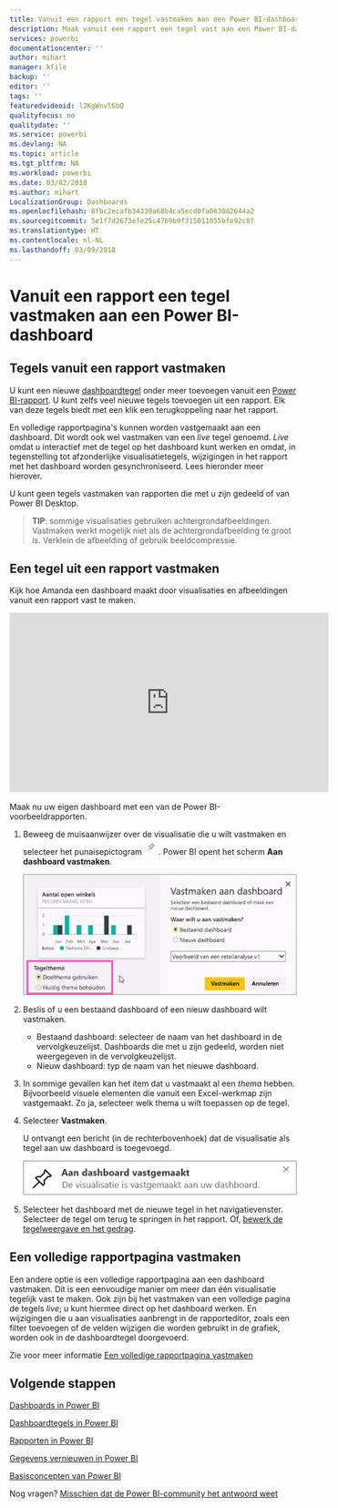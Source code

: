 ```yaml
---
title: Vanuit een rapport een tegel vastmaken aan een Power BI-dashboard
description: Maak vanuit een rapport een tegel vast aan een Power BI-dashboard.
services: powerbi
documentationcenter: ''
author: mihart
manager: kfile
backup: ''
editor: ''
tags: ''
featuredvideoid: lJKgWnvl6bQ
qualityfocus: no
qualitydate: ''
ms.service: powerbi
ms.devlang: NA
ms.topic: article
ms.tgt_pltfrm: NA
ms.workload: powerbi
ms.date: 03/02/2018
ms.author: mihart
LocalizationGroup: Dashboards
ms.openlocfilehash: 8fbc2ecafb34339a68b4ca5ecd0fa063082644a2
ms.sourcegitcommit: 5e1f7d2673efe25c47b9b9f315011055bfe92c8f
ms.translationtype: HT
ms.contentlocale: nl-NL
ms.lasthandoff: 03/09/2018
---
```

# <a name="pin-a-tile-to-a-power-bi-dashboard-from-a-report"></a>Vanuit een rapport een tegel vastmaken aan een Power BI-dashboard
## <a name="pinning-tiles-from-a-report"></a>Tegels vanuit een rapport vastmaken
U kunt een nieuwe [dashboardtegel](service-dashboard-tiles.md) onder meer toevoegen vanuit een [Power BI-rapport](service-reports.md). U kunt zelfs veel nieuwe tegels toevoegen uit een rapport.  Elk van deze tegels biedt met een klik een terugkoppeling naar het rapport.

En volledige rapportpagina's kunnen worden vastgemaakt aan een dashboard.  Dit wordt ook wel vastmaken van een *live* tegel genoemd.  *Live* omdat u interactief met de tegel op het dashboard kunt werken en omdat, in tegenstelling tot afzonderlijke visualisatietegels, wijzigingen in het rapport met het dashboard worden gesynchroniseerd. Lees hieronder meer hierover.

U kunt geen tegels vastmaken van rapporten die met u zijn gedeeld of van Power BI Desktop. 

> **TIP**: sommige visualisaties gebruiken achtergrondafbeeldingen. Vastmaken werkt mogelijk niet als de achtergrondafbeelding te groot is.  Verklein de afbeelding of gebruik beeldcompressie.  
> 
> 

## <a name="pin-a-tile-from-a-report"></a>Een tegel uit een rapport vastmaken
Kijk hoe Amanda een dashboard maakt door visualisaties en afbeeldingen vanuit een rapport vast te maken.

<iframe width="560" height="315" src="https://www.youtube.com/embed/lJKgWnvl6bQ" frameborder="0" allowfullscreen></iframe>

Maak nu uw eigen dashboard met een van de Power BI-voorbeeldrapporten.

1. Beweeg de muisaanwijzer over de visualisatie die u wilt vastmaken en selecteer het punaisepictogram ![](media/service-dashboard-pin-tile-from-report/pbi_pintile_small.png). Power BI opent het scherm **Aan dashboard vastmaken**.
   
     ![Venster Aan dashboard vastmaken](media/service-dashboard-pin-tile-from-report/pbi_themes2.png)
2. Beslis of u een bestaand dashboard of een nieuw dashboard wilt vastmaken.
   
   * Bestaand dashboard: selecteer de naam van het dashboard in de vervolgkeuzelijst. Dashboards die met u zijn gedeeld, worden niet weergegeven in de vervolgkeuzelijst.
   * Nieuw dashboard: typ de naam van het nieuwe dashboard.
3. In sommige gevallen kan het item dat u vastmaakt al een *thema* hebben.  Bijvoorbeeld visuele elementen die vanuit een Excel-werkmap zijn vastgemaakt. Zo ja, selecteer welk thema u wilt toepassen op de tegel.
4. Selecteer **Vastmaken**.
   
   U ontvangt een bericht (in de rechterbovenhoek) dat de visualisatie als tegel aan uw dashboard is toegevoegd.
   
   ![Het bericht Geslaagd](media/service-dashboard-pin-tile-from-report/pinsuccess.png)
5. Selecteer het dashboard met de nieuwe tegel in het navigatievenster. Selecteer de tegel om terug te springen in het rapport. Of, [bewerk de tegelweergave en het gedrag](service-dashboard-edit-tile.md).

## <a name="pin-an-entire-report-page"></a>Een volledige rapportpagina vastmaken
Een andere optie is een volledige rapportpagina aan een dashboard vastmaken. Dit is een eenvoudige manier om meer dan één visualisatie tegelijk vast te maken.  Ook zijn bij het vastmaken van een volledige pagina de tegels *live*; u kunt hiermee direct op het dashboard werken. En wijzigingen die u aan visualisaties aanbrengt in de rapporteditor, zoals een filter toevoegen of de velden wijzigen die worden gebruikt in de grafiek, worden ook in de dashboardtegel doorgevoerd.  

Zie voor meer informatie [Een volledige rapportpagina vastmaken](service-dashboard-pin-live-tile-from-report.md)

## <a name="next-steps"></a>Volgende stappen
[Dashboards in Power BI](service-dashboards.md)

[Dashboardtegels in Power BI](service-dashboard-tiles.md)

[Rapporten in Power BI](service-reports.md)

[Gegevens vernieuwen in Power BI](refresh-data.md)

[Basisconcepten van Power BI](service-basic-concepts.md)

Nog vragen? [Misschien dat de Power BI-community het antwoord weet](http://community.powerbi.com/)

